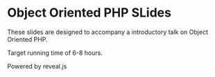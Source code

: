 # Object Oriented PHP SLides

These slides are designed to accompany a introductory talk on Object Oriented PHP. 

Target running time of 6-8 hours.

Powered by reveal.js
